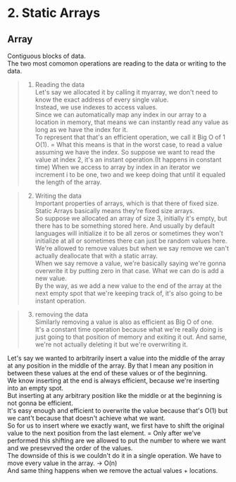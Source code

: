 # 2. Static Arrays

## Array
Contiguous blocks of data.   
The two most comomon operations are reading to the data or writing to the data.   

> 1) Reading the data   
Let's say we allocated it by calling it myarray, we don't need to know the exact address of every single value.    
Instead, we use indexes to access values.   
Since we can automatically map any index in our array to a location in memory, that means we can instantly read any value as long as we have the index for it.   
To represent that that's an efficient operation, we call it Big O of 1 O(1). = What this means is that in the worst case, to read a value assuming we have the index. So suppose we want to read the value at index 2, it's an instant operation.(It happens in constant time) When we access to array by index in an iterator we increment i to be one, two and we keep doing that until it equaled the length of the array.

> 2) Writing the data   
Important properties of arrays, which is that there of fixed size.   
Static Arrays basically means they're fixed size arrays.   
So suppose we allocated an array of size 3, initially it's empty, but there has to be something stored here. And usually by default languages will initialize it to be all zeros or sometimes they won't initialize at all or sometimes there can just be random values here. We're allowed to remove values but when we say remove we can't actually deallocate that with a static array.   
When we say remove a value, we're basically saying we're gonna overwrite it by putting zero in that case. What we can do is add a new value.    
By the way, as we add a new value to the end of the array at the next empty spot that we're keeping track of, it's also going to be instant operation.

> 3) removing the data   
Similarly removing a value is also as efficient as Big O of one.   
It's a constant time operation because what we're really doing is just going to that position of memory and exiting it out.   And same, we're not actually deleting it but we're overwriting it.   


Let's say we wanted to arbitrarily insert a value into the middle of the array at any position in the middle of the array. By that I mean any position in between these values at the end of these values or of the beginning.   
We know inserting at the end is always efficient, because we're inserting into an empty spot.   
But inserting at any arbitrary position like the middle or at the beginning is not gonna be efficient.   
It's easy enough and efficient to overwrite the value because that's O(1) but we cant't because that doesn't achieve what we want.    
So for us to insert where we exactly want, we first have to shift the original value to the next position from the last element. = Only after we've  performed this shifting are we allowed to put the number to where we want and we presevrved the order of the values.   
The downside of this is we couldn't do it in a single operation. We have to move every value in the array. -> O(n)   
And same thing happens when we remove the actual values + locations.
